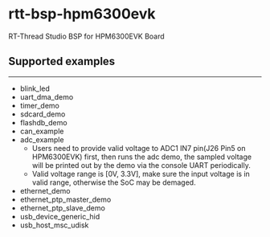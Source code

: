 # rtt-bsp-hpm6300evk

RT-Thread Studio BSP for HPM6300EVK Board

## Supported examples

***

- blink_led
- uart_dma_demo
- timer_demo
- sdcard_demo
- flashdb_demo
- can_example
- adc_example
  - Users need to provide valid voltage to ADC1 IN7 pin(J26 Pin5 on HPM6300EVK) first, then runs the adc demo, the sampled voltage will be printed out by the demo via the console UART periodically.
  - Valid voltage range is [0V, 3.3V], make sure the input voltage is in valid range, otherwise the SoC may be demaged.
- ethernet_demo
- ethernet_ptp_master_demo
- ethernet_ptp_slave_demo
- usb_device_generic_hid
- usb_host_msc_udisk
